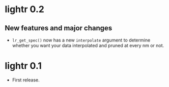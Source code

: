 # lightr 0.2

## New features and major changes

* `lr_get_spec()` now has a new `interpolate` argument to determine whether you
want your data interpolated and pruned at every nm or not.

# lightr 0.1

* First release.
